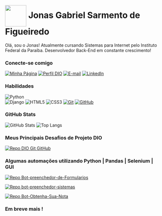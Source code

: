 <h1>
    <a href="https://jonasgsf.github.io">
     <img align="center" width="70px" src="https://jonasgsf.github.io/img/fotoperfil.png"></a>
     <span> Jonas Gabriel Sarmento de Figueiredo</span>
</h1>


<p>Olá, sou o Jonas! Atualmente cursando Sistemas para Internet pelo Instituto Federal da Paraíba. Desenvolvedor Back-End em constante crescimento!</p>

### Conecte-se comigo


[![Minha Página](https://jonasgsf.github.io/Jonas-Sarmento---Software-Engineer/assets/profile.png)](https://jonasgsf.github.io/Jonas-Sarmento---Software-Engineer/)
[![Perfil DIO](https://img.shields.io/badge/-Meu%20Perfil%20na%20DIO-30A3DC?style=for-the-badge)](https://www.dio.me/users/jnas_sarmentof/)
[![E-mail](https://img.shields.io/badge/-Email-000?style=for-the-badge&logo=microsoft-outlook&logoColor=E94D5F)](mailto:jonas.sarmentof@gmail.com)
[![LinkedIn](https://img.shields.io/badge/-LinkedIn-000?style=for-the-badge&logo=linkedin&logoColor=30A3DC)](www.linkedin.com/in/jonas-sarmento-915347233)

### Habilidades

![Python](https://img.shields.io/badge/python-3670A0?style=for-the-badge&logo=python&logoColor=ffdd54)	
![Django](https://img.shields.io/badge/django-%23092E20.svg?style=for-the-badge&logo=django&logoColor=white)
![HTML5](https://img.shields.io/badge/HTML-000?style=for-the-badge&logo=html5&logoColor=30A3DC)
![CSS3](https://img.shields.io/badge/CSS3-000?style=for-the-badge&logo=css3&logoColor=E94D5F)
[![Git](https://img.shields.io/badge/Git-000?style=for-the-badge&logo=git&logoColor=E94D5F)](https://git-scm.com/doc)
[![GitHub](https://img.shields.io/badge/GitHub-000?style=for-the-badge&logo=github&logoColor=30A3DC)](https://docs.github.com/)

### GitHub Stats

![GitHub Stats](https://github-readme-stats.vercel.app/api?username=Jonasgsf&theme=transparent&bg_color=000&border_color=30A3DC&show_icons=true&icon_color=30A3DC&title_color=E94D5F&text_color=FFF)
![Top Langs](https://github-readme-stats-git-masterrstaa-rickstaa.vercel.app/api/top-langs/?username=Jonasgsf&layout=compact&bg_color=000&border_color=30A3DC&title_color=E94D5F&text_color=FFF)

### Meus Principais Desafios de Projeto DIO

[![Repo DIO Git GitHub](https://github-readme-stats.vercel.app/api/pin/?username=Jonasgsf&repo=dio-lab-open-source&bg_color=000&border_color=30A3DC&show_icons=true&icon_color=30A3DC&title_color=E94D5F&text_color=FFF)](https://github.com/Jonasgsf/dio-lab-open-source)

### Algumas automações utilizando Python | Pandas | Selenium | GUI

[![Repo Bot-preenchedor-de-Formularios](https://github-readme-stats.vercel.app/api/pin/?username=Jonasgsf&repo=Bot-preenchedor-de-Formularios&bg_color=000&border_color=30A3DC&show_icons=true&icon_color=30A3DC&title_color=E94D5F&text_color=FFF)](https://github.com/Jonasgsf/Bot-preenchedor-de-Formularios)

[![Repo bot-preenchedor-sistemas](https://github-readme-stats.vercel.app/api/pin/?username=Jonasgsf&repo=bot-preenchedor-sistemas&bg_color=000&border_color=30A3DC&show_icons=true&icon_color=30A3DC&title_color=E94D5F&text_color=FFF)](https://github.com/Jonasgsf/bot-preenchedor-sistemas)

[![Repo Bot-Obtenha-Sua-Nota](https://github-readme-stats.vercel.app/api/pin/?username=Jonasgsf&repo=Bot-Obtenha-Sua-Nota&bg_color=000&border_color=30A3DC&show_icons=true&icon_color=30A3DC&title_color=E94D5F&text_color=FFF)](https://github.com/Jonasgsf/bot-Bot-Obtenha-Sua-Nota)

### Em breve mais !


